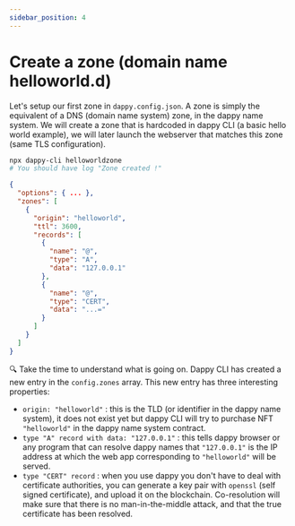 ```yaml
---
sidebar_position: 4
---
```


# Create a zone (domain name helloworld.d)

Let's setup our first zone in `dappy.config.json`. A zone is simply the equivalent of a DNS (domain name system) zone, in the dappy name system. We will create a zone that is hardcoded in dappy CLI (a basic hello world example), we will later launch the webserver that matches this zone (same TLS configuration).

```bash
npx dappy-cli helloworldzone
# You should have log "Zone created !"
```

```json title="dappy.config.json"
{
  "options": { ... },
  "zones": [
    {
      "origin": "helloworld",
      "ttl": 3600,
      "records": [
        {
          "name": "@",
          "type": "A",
          "data": "127.0.0.1"
        },
        {
          "name": "@",
          "type": "CERT",
          "data": "...="
        }
      ]
    }
  ]
}
```
🔍 Take the time to understand what is going on. Dappy CLI has created a new entry in the `config.zones` array. This new entry has three interesting properties:
- `origin: "helloworld"` : this is the TLD (or identifier in the dappy name system), it does not exist yet but dappy CLI will try to purchase NFT `"helloworld"` in the dappy name system contract.
- `type "A" record with data: "127.0.0.1"` : this tells dappy browser or any program that can resolve dappy names that `"127.0.0.1"` is the IP address at which the web app corresponding to `"helloworld"` will be served.
- `type "CERT" record` : when you use dappy you don't have to deal with certificate authorities, you can generate a key pair with `openssl` (self signed certificate), and upload it on the blockchain. Co-resolution will make sure that there is no man-in-the-middle attack, and that the true certificate has been resolved.

